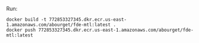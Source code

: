 Run:

    docker build -t 772853327345.dkr.ecr.us-east-1.amazonaws.com/abourget/fde-mtl:latest .
    docker push 772853327345.dkr.ecr.us-east-1.amazonaws.com/abourget/fde-mtl:latest
